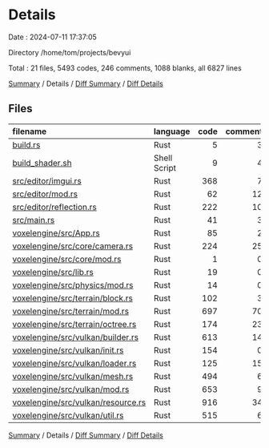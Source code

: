 # Details

Date : 2024-07-11 17:37:05

Directory /home/tom/projects/bevyui

Total : 21 files,  5493 codes, 246 comments, 1088 blanks, all 6827 lines

[Summary](results.md) / Details / [Diff Summary](diff.md) / [Diff Details](diff-details.md)

## Files
| filename | language | code | comment | blank | total |
| :--- | :--- | ---: | ---: | ---: | ---: |
| [build.rs](/build.rs) | Rust | 5 | 3 | 4 | 12 |
| [build_shader.sh](/build_shader.sh) | Shell Script | 9 | 4 | 4 | 17 |
| [src/editor/imgui.rs](/src/editor/imgui.rs) | Rust | 368 | 7 | 59 | 434 |
| [src/editor/mod.rs](/src/editor/mod.rs) | Rust | 62 | 12 | 12 | 86 |
| [src/editor/reflection.rs](/src/editor/reflection.rs) | Rust | 222 | 10 | 38 | 270 |
| [src/main.rs](/src/main.rs) | Rust | 41 | 3 | 8 | 52 |
| [voxelengine/src/App.rs](/voxelengine/src/App.rs) | Rust | 85 | 2 | 20 | 107 |
| [voxelengine/src/core/camera.rs](/voxelengine/src/core/camera.rs) | Rust | 224 | 25 | 64 | 313 |
| [voxelengine/src/core/mod.rs](/voxelengine/src/core/mod.rs) | Rust | 1 | 0 | 1 | 2 |
| [voxelengine/src/lib.rs](/voxelengine/src/lib.rs) | Rust | 19 | 0 | 6 | 25 |
| [voxelengine/src/physics/mod.rs](/voxelengine/src/physics/mod.rs) | Rust | 14 | 0 | 4 | 18 |
| [voxelengine/src/terrain/block.rs](/voxelengine/src/terrain/block.rs) | Rust | 102 | 3 | 27 | 132 |
| [voxelengine/src/terrain/mod.rs](/voxelengine/src/terrain/mod.rs) | Rust | 697 | 70 | 172 | 939 |
| [voxelengine/src/terrain/octree.rs](/voxelengine/src/terrain/octree.rs) | Rust | 174 | 23 | 42 | 239 |
| [voxelengine/src/vulkan/builder.rs](/voxelengine/src/vulkan/builder.rs) | Rust | 613 | 14 | 131 | 758 |
| [voxelengine/src/vulkan/init.rs](/voxelengine/src/vulkan/init.rs) | Rust | 154 | 0 | 21 | 175 |
| [voxelengine/src/vulkan/loader.rs](/voxelengine/src/vulkan/loader.rs) | Rust | 125 | 15 | 20 | 160 |
| [voxelengine/src/vulkan/mesh.rs](/voxelengine/src/vulkan/mesh.rs) | Rust | 494 | 6 | 34 | 534 |
| [voxelengine/src/vulkan/mod.rs](/voxelengine/src/vulkan/mod.rs) | Rust | 653 | 9 | 153 | 815 |
| [voxelengine/src/vulkan/resource.rs](/voxelengine/src/vulkan/resource.rs) | Rust | 916 | 34 | 156 | 1,106 |
| [voxelengine/src/vulkan/util.rs](/voxelengine/src/vulkan/util.rs) | Rust | 515 | 6 | 112 | 633 |

[Summary](results.md) / Details / [Diff Summary](diff.md) / [Diff Details](diff-details.md)